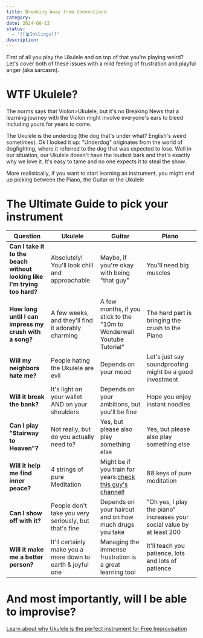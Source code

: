 ```yaml
---
title: Breaking Away from Conventions
category: 
date: 2024-08-13
status:
  - "[[🪴Inklings]]"
description: 
---
```


First of all you play the Ukulele and on top of that you're playing weird?
Let's cover both of these issues with a mild feeling of frustration and playful anger (aka sarcasm).   
# WTF Ukulele?
The norms says that Violon>Ukulele, but it's no Breaking News that a learning journey with the Violon might involve everyone's ears to bleed including yours for years to come. 

The Ukulele is the underdog (the dog that's under what? English's weird sometimes). 
Ok I looked it up: "Underdog" originates from the world of dogfighting, where it referred to the dog that was expected to lose.
Well in our situation, our Ukulele doesn't have the loudest bark and that's exactly why we love it. It's easy to tame and no one expects it to steal the show. 

More realistically, if you want to start learning an instrument, you might end up picking between the Piano, the Guitar or the Ukulele
# The Ultimate Guide to pick your instrument

| **Question**                                                             | Ukulele                                                    | Guitar                                                                                          | Piano                                                                  |
| ------------------------------------------------------------------------ | ---------------------------------------------------------- | ----------------------------------------------------------------------------------------------- | ---------------------------------------------------------------------- |
| **Can I take it to the beach without looking like I'm trying too hard?** | Absolutely! You'll look chill and approachable             | Maybe, if you're okay with being "that guy"                                                     | You'll need big muscles                                                |
| **How long until I can impress my crush with a song?**                   | A few weeks, and they'll find it adorably charming         | A few months, if you stick to the "10m to Wonderwall Youtube Tutorial"                          | The hard part is bringing the crush to the Piano                       |
| **Will my neighbors hate me?**                                           | People hating the Ukulele are evil                         | Depends on your mood                                                                            | Let's just say soundproofing might be a good investment                |
| **Will it break the bank?**                                              | It's light on your wallet AND on your shoulders            | Depends on your ambitions, but you'll be fine                                                   | Hope you enjoy instant noodles                                         |
| **Can I play "Stairway to Heaven"?**                                     | Not really, but do you actually need to?                   | Yes, but please also play something else                                                        | Yes, but please also play something else                               |
| **Will it help me find inner peace?**                                    | 4 strings of pure Meditation                               | Might be if you train for years:[check this guy's channel!](https://www.youtube.com/@ecosticks) | 88 keys of pure meditation                                             |
| **Can I show off with it?**                                              | People don't take you very seriously, but that's fine      | Depends on your haircut and on how much drugs you take                                          | "Oh yes, I play the piano" increases your social value by at least 200 |
| **Will it make me a better person?**                                     | It'll certainly make you a more down to earth & joyful one | Managing the immense frustration is a great learning tool                                       | It'll teach you patience, lots and lots of patience                    |

# And most importantly, will I be able to improvise?

[Learn about why Ukulele is the perfect instrument for Free Improvisation](/notes/theukulele) 
